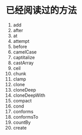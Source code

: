 # 已经阅读过的方法

1. add
2. after
3. at
4. attempt
5. before
6. camelCase
7. captitalize
8. castArray
9. ceil
10. chunk
11. clamp
12. clone
13. cloneDeep
14. cloneDeepWith
15. compact
16. cond
17. conforms
18. conformsTo
19. countBy
20. create
